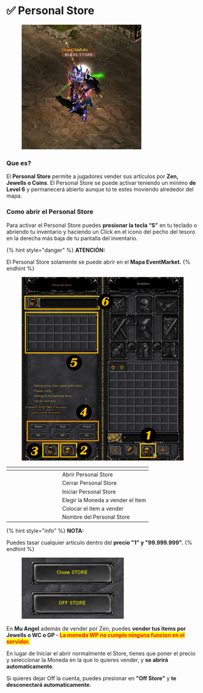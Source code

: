 # ✅ Personal Store

<figure><img src="../../.gitbook/assets/image (694).png" alt=""><figcaption></figcaption></figure>

### Que es?

El **Personal Store** permite a jugadores vender sus artículos por **Zen, Jewells o Coins**. El Personal Store se puede activar teniendo un minimo **de Level 6** y permanecerá abierto aunque tú te estes moviendo alrededor del mapa.

### **Como abrir el Personal Store**

Para activar el Personal Store puedes **presionar la tecla “S”** en tu teclado o abriendo tu inventario y haciendo un Click en el icono del pecho del tesoro en la derecha más baja de tu pantalla del inventario.

{% hint style="danger" %}
**ATENCIÓN:**

El Personal Store solamente se puede abrir en el **Mapa EventMarket.**
{% endhint %}

<figure><img src="../../.gitbook/assets/image (695).png" alt="" width="563"><figcaption></figcaption></figure>

<table data-header-hidden><thead><tr><th width="125"></th><th></th></tr></thead><tbody><tr><td><img src="https://mail.guiamuonline.com/imagenes/numeros/1.png" alt=""></td><td>Abrir Personal Store</td></tr><tr><td><img src="https://mail.guiamuonline.com/imagenes/numeros/2.png" alt="" data-size="original"></td><td>Cerrar Personal Store</td></tr><tr><td><img src="https://mail.guiamuonline.com/imagenes/numeros/3.png" alt="" data-size="original"></td><td>Iniciar Personal Store</td></tr><tr><td><img src="https://mail.guiamuonline.com/imagenes/numeros/4.png" alt="" data-size="original"></td><td>Elegir la Moneda a vender el Item</td></tr><tr><td><img src="https://mail.guiamuonline.com/imagenes/numeros/5.png" alt="" data-size="original"></td><td>Colocar el item a vender</td></tr><tr><td><img src="https://mail.guiamuonline.com/imagenes/numeros/6.png" alt="" data-size="original"></td><td>Nombre del Personal Store</td></tr></tbody></table>

{% hint style="info" %}
**NOTA:**&#x20;

Puedes tasar cualquier artículo dentro del **precio "1" y "99.999.999".**
{% endhint %}

<figure><img src="../../.gitbook/assets/image (696).png" alt=""><figcaption></figcaption></figure>

En **Mu Angel** además de vender por Zen, puedes **vender tus items por Jewells o WC o GP -&#x20;**<mark style="color:red;">**La moneda WP no cumple ninguna funcion en el servidor.**</mark>

En lugar de Iniciar el abrir normalmente el Store, tienes que poner el precio y seleccionar la Moneda en la que lo quieres vender, y **se abrirá automaticamente**.

Si quieres dejar Off la cuenta, puedes presionar en **"Off Store"** y **te desconectará automaticamente.**

